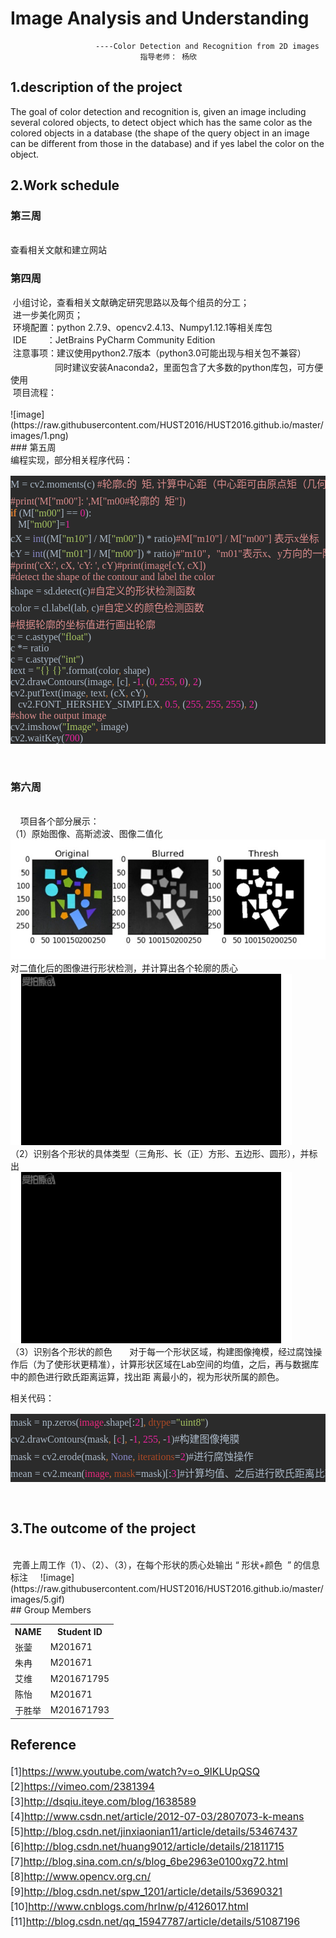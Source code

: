 # Image Analysis and Understanding    

                       ----Color Detection and Recognition from 2D images     
                                 指导老师： 杨欣     


## 1.description of the project
   The  goal  of  color  detection  and  recognition  is,  given  an  image  including  several 
colored  objects,  to  detect  object  which has the same  color  as  the colored  objects  in a 
database  (the shape of the  query object  in an image can be different from those in the 
database)  and if yes label  the  color  on the object.
## 2.Work schedule
### 第三周    
<br />
    查看相关文献和建立网站
<br />

### 第四周
<div>&nbsp;小组讨论，查看相关文献确定研究思路以及每个组员的分工；</div><div>&nbsp;进一步美化网页；&nbsp;</div><div>&nbsp;环境配置：python 2.7.9、opencv2.4.13、Numpy1.12.1等相关库包</div><div>&nbsp;IDE &nbsp; &nbsp; &nbsp; &nbsp;：JetBrains PyCharm Community Edition&nbsp;</div><div>&nbsp;注意事项：<span style="line-height: 1.7;">建议使用python2.7版本（python3.0可能出现与相关包不兼容）&nbsp;</span></div><div>&nbsp; &nbsp; &nbsp; &nbsp; &nbsp; &nbsp; &nbsp; &nbsp; &nbsp; 同时建议安装Anaconda2，里面包含了大多数的python库包，可方便使用 </div><div>     
 &nbsp;项目流程：</div>       
          
<br />       
![image](https://raw.githubusercontent.com/HUST2016/HUST2016.github.io/master/images/1.png)          
<br />
### 第五周
<br />
<div>编程实现，部分相关程序代码：</div><div><pre style="font-family: 宋体; color: rgb(169, 183, 198); font-size: 12pt; background-color: rgb(43, 43, 43);"><div><span style="font-size: 12pt; line-height: 1.7;">M = cv2.moments(c) </span><span style="font-size: 12pt; line-height: 1.7; color: rgb(217, 139, 139);">#轮廓c的  矩, 计算中心距（中心距可由原点矩（几何矩）计算）</span></div><span style="color: rgb(217, 139, 139);">#print('M["m00"]: ',M["m00#轮廓的  矩"])<br /></span><span style="color: rgb(204, 120, 50); font-weight: bold;">if </span>(M[<span style="color: rgb(165, 194, 97);">"m00"</span>] == <span style="color: rgb(233, 36, 159);">0</span>):<span style="color: rgb(217, 139, 139);"><br /></span><span style="color: rgb(217, 139, 139);">   </span>M[<span style="color: rgb(165, 194, 97);">"m00"</span>]=<span style="color: rgb(233, 36, 159);">1</span><span style="color: rgb(217, 139, 139);"><br /></span>cX = <span style="color: rgb(136, 136, 198);">int</span>((M[<span style="color: rgb(165, 194, 97);">"m10"</span>] / M[<span style="color: rgb(165, 194, 97);">"m00"</span>]) * ratio)<span style="color: rgb(217, 139, 139);">#M["m10"] / M["m00"] 表示x坐标（列）<br /></span>cY = <span style="color: rgb(136, 136, 198);">int</span>((M[<span style="color: rgb(165, 194, 97);">"m01"</span>] / M[<span style="color: rgb(165, 194, 97);">"m00"</span>]) * ratio)<span style="color: rgb(217, 139, 139);">#"m10"，"m01"表示x、y方向的一阶原点矩（由原点矩可计算中心距）<br /></span><span style="color: rgb(217, 139, 139);">#print('cX:', cX, 'cY: ', cY)#print(image[cY, cX])<br /></span><span style="color: rgb(217, 139, 139);">#detect the shape of the contour and label the color<br /></span>shape = sd.detect(c)<span style="color: rgb(217, 139, 139); font-size: 12pt; line-height: 1.7;">#自定义的形状检测函数</span><br />color = cl.label(lab<span style="color: rgb(204, 120, 50);">, </span>c)<span style="color: rgb(217, 139, 139); font-size: 12pt; line-height: 1.7;">#自定义的颜色检测函数</span><br /><span style="color: rgb(217, 139, 139);">#根据轮廓的坐标值进行画出轮廓<br /></span>c = c.astype(<span style="color: rgb(165, 194, 97);">"float"</span>)<br />c *= ratio<br />c = c.astype(<span style="color: rgb(165, 194, 97);">"int"</span>)<br />text = <span style="color: rgb(165, 194, 97);">"{} {}"</span>.format(color<span style="color: rgb(204, 120, 50);">, </span>shape)<br />cv2.drawContours(image<span style="color: rgb(204, 120, 50);">, </span>[c]<span style="color: rgb(204, 120, 50);">, </span>-<span style="color: rgb(233, 36, 159);">1</span><span style="color: rgb(204, 120, 50);">, </span>(<span style="color: rgb(233, 36, 159);">0</span><span style="color: rgb(204, 120, 50);">, </span><span style="color: rgb(233, 36, 159);">255</span><span style="color: rgb(204, 120, 50);">, </span><span style="color: rgb(233, 36, 159);">0</span>)<span style="color: rgb(204, 120, 50);">, </span><span style="color: rgb(233, 36, 159);">2</span>)<br />cv2.putText(image<span style="color: rgb(204, 120, 50);">, </span>text<span style="color: rgb(204, 120, 50);">, </span>(cX<span style="color: rgb(204, 120, 50);">, </span>cY)<span style="color: rgb(204, 120, 50);">,<br /></span><span style="color: rgb(204, 120, 50);">   </span>cv2.FONT_HERSHEY_SIMPLEX<span style="color: rgb(204, 120, 50);">, </span><span style="color: rgb(233, 36, 159);">0.5</span><span style="color: rgb(204, 120, 50);">, </span>(<span style="color: rgb(233, 36, 159);">255</span><span style="color: rgb(204, 120, 50);">, </span><span style="color: rgb(233, 36, 159);">255</span><span style="color: rgb(204, 120, 50);">, </span><span style="color: rgb(233, 36, 159);">255</span>)<span style="color: rgb(204, 120, 50);">, </span><span style="color: rgb(233, 36, 159);">2</span>)<br /><span style="color: rgb(217, 139, 139);">#show the output image<br /></span>cv2.imshow(<span style="color: rgb(165, 194, 97);">"Image"</span><span style="color: rgb(204, 120, 50);">, </span>image)<br />cv2.waitKey(<span style="color: rgb(233, 36, 159);">700</span>)</pre></div>
<br />

### 第六周
<br />    
项目各个部分展示：      
（1）原始图像、高斯滤波、图像二值化     
![image](https://raw.githubusercontent.com/HUST2016/HUST2016.github.io/master/images/2.jpg)              
 对二值化后的图像进行形状检测，并计算出各个轮廓的质心       
 ![image](https://raw.githubusercontent.com/HUST2016/HUST2016.github.io/master/images/3.gif)       
 （2）识别各个形状的具体类型（三角形、长（正）方形、五边形、圆形），并标出          
 ![image](https://raw.githubusercontent.com/HUST2016/HUST2016.github.io/master/images/4.gif)     
（3）识别各个形状的颜色       
  对于每一个形状区域，构建图像掩模，经过腐蚀操作后（为了使形状更精准），计算形状区域在Lab空间的均值，之后，再与数据库中的颜色进行欧氏距离运算，找出距   离最小的，视为形状所属的颜色。              
        
  相关代码：                
  <div style="line-height:1.7;color:#000000;font-size:14px;font-family:Arial"><div><pre style="background-color:#2b2b2b;color:#a9b7c6;font-family:'宋体';font-size:12.0pt;">mask = np.zeros(<span style="color:#e7287d;">image</span>.shape[:<span style="color:#e9249f;">2</span>]<span style="color:#cc7832;">, </span><span style="color:#aa4926;">dtype</span>=<span style="color:#a5c261;">"uint8"</span>)<span style="color:#d98b8b;"><br /></span>cv2.drawContours(mask<span style="color:#cc7832;">, </span>[<span style="color:#e7287d;">c</span>]<span style="color:#cc7832;">, </span>-<span style="color:#e9249f;">1</span><span style="color:#cc7832;">, </span><span style="color:#e9249f;">255</span><span style="color:#cc7832;">, </span>-<span style="color:#e9249f;">1</span>)#构建图像掩膜<br />mask = cv2.erode(mask<span style="color:#cc7832;">, </span><span style="color:#8888c6;">None</span><span style="color:#cc7832;">, </span><span style="color:#aa4926;">iterations</span>=<span style="color:#e9249f;">2</span>)#进行腐蚀操作<br />mean = cv2.mean(<span style="color:#e7287d;">image</span><span style="color:#cc7832;">, </span><span style="color:#aa4926;">mask</span>=mask)[:<span style="color:#e9249f;">3</span>]#计算均值、之后进行欧氏距离比较即可<br /></pre></div>  </div>  
<br /> 

## 3.The outcome of the project
<br />          
  完善上周工作（1）、（2）、（3），在每个形状的质心处输出 “ 形状+颜色  ” 的信息标注                   
  ![image](https://raw.githubusercontent.com/HUST2016/HUST2016.github.io/master/images/5.gif)                  
 <br />
## Group Members
<div>
    <table border="0">
      <tr>
        <th>NAME</th>
        <th>Student ID</th>
      </tr>
      <tr>
        <td>张蓥 </td>
        <td>M201671 </td>
      </tr>
      <tr>
        <td>朱冉 </td>
        <td>M201671 </td>
      </tr>
      <tr>
        <td>艾维 </td>
        <td>M201671795 </td>
      </tr>
      <tr>
        <td>陈怡 </td>
        <td>M201671 </td>
      </tr>
      <tr>
        <td>于胜举 </td>
        <td>M201671793  </td>
      </tr>      
    </table>
</div>      

## Reference   
<div style="box-sizing: border-box;"><div style="box-sizing: border-box;"><span style="font-size: 16px; line-height: 24px; color: rgb(36, 41, 46); font-family: -apple-system, BlinkMacSystemFont, 'Segoe UI', Helvetica, Arial, sans-serif, 'Apple Color Emoji', 'Segoe UI Emoji', 'Segoe UI Symbol';">[1]<a href="https://www.youtube.com/watch?v=o_9lKLUpQSQ" _src="https://www.youtube.com/watch?v=o_9lKLUpQSQ">https://www.youtube.com/watch?v=o_9lKLUpQSQ</a> </span></div><div style="box-sizing: border-box;"><span style="font-size: 16px; line-height: 24px; color: rgb(36, 41, 46); font-family: -apple-system, BlinkMacSystemFont, 'Segoe UI', Helvetica, Arial, sans-serif, 'Apple Color Emoji', 'Segoe UI Emoji', 'Segoe UI Symbol';">[2]<a href="https://vimeo.com/2381394" _src="https://vimeo.com/2381394">https://vimeo.com/2381394</a></span></div><div style="box-sizing: border-box;"><span style="font-size: 16px; line-height: 24px; color: rgb(36, 41, 46); font-family: -apple-system, BlinkMacSystemFont, 'Segoe UI', Helvetica, Arial, sans-serif, 'Apple Color Emoji', 'Segoe UI Emoji', 'Segoe UI Symbol';"> </span><span style="font-size: 16px; line-height: 24px; color: rgb(36, 41, 46); font-family: -apple-system, BlinkMacSystemFont, 'Segoe UI', Helvetica, Arial, sans-serif, 'Apple Color Emoji', 'Segoe UI Emoji', 'Segoe UI Symbol';">[3]<a href="http://dsqiu.iteye.com/blog/1638589" _src="http://dsqiu.iteye.com/blog/1638589">http://dsqiu.iteye.com/blog/1638589</a></span></div><div style="box-sizing: border-box;"><span style="font-size: 16px; line-height: 24px; color: rgb(36, 41, 46); font-family: -apple-system, BlinkMacSystemFont, 'Segoe UI', Helvetica, Arial, sans-serif, 'Apple Color Emoji', 'Segoe UI Emoji', 'Segoe UI Symbol';"> </span><span style="font-size: 16px; line-height: 24px; color: rgb(36, 41, 46); font-family: -apple-system, BlinkMacSystemFont, 'Segoe UI', Helvetica, Arial, sans-serif, 'Apple Color Emoji', 'Segoe UI Emoji', 'Segoe UI Symbol';">[4]<a href="http://www.csdn.net/article/2012-07-03/2807073-k-means" _src="http://www.csdn.net/article/2012-07-03/2807073-k-means">http://www.csdn.net/article/2012-07-03/2807073-k-means</a></span></div><div style="box-sizing: border-box;"><span style="font-size: 16px; line-height: 24px; color: rgb(36, 41, 46); font-family: -apple-system, BlinkMacSystemFont, 'Segoe UI', Helvetica, Arial, sans-serif, 'Apple Color Emoji', 'Segoe UI Emoji', 'Segoe UI Symbol';"> </span><span style="font-size: 16px; line-height: 24px; color: rgb(36, 41, 46); font-family: -apple-system, BlinkMacSystemFont, 'Segoe UI', Helvetica, Arial, sans-serif, 'Apple Color Emoji', 'Segoe UI Emoji', 'Segoe UI Symbol';">[5]<a href="http://blog.csdn.net/jinxiaonian11/article/details/53467437" _src="http://blog.csdn.net/jinxiaonian11/article/details/53467437">http://blog.csdn.net/jinxiaonian11/article/details/53467437</a></span></div><div style="box-sizing: border-box;"><span style="font-size: 16px; line-height: 24px; color: rgb(36, 41, 46); font-family: -apple-system, BlinkMacSystemFont, 'Segoe UI', Helvetica, Arial, sans-serif, 'Apple Color Emoji', 'Segoe UI Emoji', 'Segoe UI Symbol';"> </span><span style="font-size: 16px; line-height: 24px; color: rgb(36, 41, 46); font-family: -apple-system, BlinkMacSystemFont, 'Segoe UI', Helvetica, Arial, sans-serif, 'Apple Color Emoji', 'Segoe UI Emoji', 'Segoe UI Symbol';">[6]<a href="http://blog.csdn.net/huang9012/article/details/21811715" _src="http://blog.csdn.net/huang9012/article/details/21811715">http://blog.csdn.net/huang9012/article/details/21811715</a></span></div><div style="box-sizing: border-box;"><span style="font-size: 16px; line-height: 24px; color: rgb(36, 41, 46); font-family: -apple-system, BlinkMacSystemFont, 'Segoe UI', Helvetica, Arial, sans-serif, 'Apple Color Emoji', 'Segoe UI Emoji', 'Segoe UI Symbol';"> </span><span style="font-size: 16px; line-height: 24px; color: rgb(36, 41, 46); font-family: -apple-system, BlinkMacSystemFont, 'Segoe UI', Helvetica, Arial, sans-serif, 'Apple Color Emoji', 'Segoe UI Emoji', 'Segoe UI Symbol';">[7]<a href="http://blog.sina.com.cn/s/blog_6be2963e0100xg72.html" _src="http://blog.sina.com.cn/s/blog_6be2963e0100xg72.html">http://blog.sina.com.cn/s/blog_6be2963e0100xg72.html</a></span></div><div style="box-sizing: border-box;"><span style="font-size: 16px; line-height: 24px; color: rgb(36, 41, 46); font-family: -apple-system, BlinkMacSystemFont, 'Segoe UI', Helvetica, Arial, sans-serif, 'Apple Color Emoji', 'Segoe UI Emoji', 'Segoe UI Symbol';"> </span><span style="font-size: 16px; line-height: 24px; color: rgb(36, 41, 46); font-family: -apple-system, BlinkMacSystemFont, 'Segoe UI', Helvetica, Arial, sans-serif, 'Apple Color Emoji', 'Segoe UI Emoji', 'Segoe UI Symbol';">[8]<a href="http://www.opencv.org.cn/" _src="http://www.opencv.org.cn/">http://www.opencv.org.cn/</a></span></div><div style="box-sizing: border-box;"><span style="font-size: 16px; line-height: 24px; color: rgb(36, 41, 46); font-family: -apple-system, BlinkMacSystemFont, 'Segoe UI', Helvetica, Arial, sans-serif, 'Apple Color Emoji', 'Segoe UI Emoji', 'Segoe UI Symbol';"> </span><span style="font-size: 16px; line-height: 24px; color: rgb(36, 41, 46); font-family: -apple-system, BlinkMacSystemFont, 'Segoe UI', Helvetica, Arial, sans-serif, 'Apple Color Emoji', 'Segoe UI Emoji', 'Segoe UI Symbol';">[9]<a href="http://blog.csdn.net/spw_1201/article/details/53690321" _src="http://blog.csdn.net/spw_1201/article/details/53690321">http://blog.csdn.net/spw_1201/article/details/53690321</a></span></div><div style="box-sizing: border-box;"><span style="font-size: 16px; line-height: 24px; color: rgb(36, 41, 46); font-family: -apple-system, BlinkMacSystemFont, 'Segoe UI', Helvetica, Arial, sans-serif, 'Apple Color Emoji', 'Segoe UI Emoji', 'Segoe UI Symbol';"> </span><span style="font-size: 16px; line-height: 24px; color: rgb(36, 41, 46); font-family: -apple-system, BlinkMacSystemFont, 'Segoe UI', Helvetica, Arial, sans-serif, 'Apple Color Emoji', 'Segoe UI Emoji', 'Segoe UI Symbol';">[10]<a href="http://www.cnblogs.com/hrlnw/p/4126017.html" _src="http://www.cnblogs.com/hrlnw/p/4126017.html">http://www.cnblogs.com/hrlnw/p/4126017.html</a></span></div><div style="box-sizing: border-box;"><span style="font-size: 16px; line-height: 24px; color: rgb(36, 41, 46); font-family: -apple-system, BlinkMacSystemFont, 'Segoe UI', Helvetica, Arial, sans-serif, 'Apple Color Emoji', 'Segoe UI Emoji', 'Segoe UI Symbol';"> </span><span style="font-size: 16px; line-height: 24px; color: rgb(36, 41, 46); font-family: -apple-system, BlinkMacSystemFont, 'Segoe UI', Helvetica, Arial, sans-serif, 'Apple Color Emoji', 'Segoe UI Emoji', 'Segoe UI Symbol';">[11]<a href="http://blog.csdn.net/qq_15947787/article/details/51087196" _src="http://blog.csdn.net/qq_15947787/article/details/51087196">http://blog.csdn.net/qq_15947787/article/details/51087196</a> </span></div><div style="box-sizing: border-box;"><br /></div></div>
